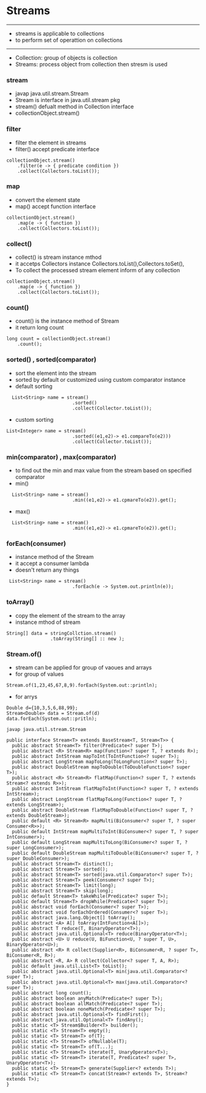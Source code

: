 # Streams
---
* streams is applicable to collections 
* to perform set of operattion on collections 

---

* Collection: group of objects is collection 
* Streams: process object from collection then stresm is used 

### stream
* javap java.util.stream.Stream
* Stream is interface in java.util.stream pkg 
* stream() defualt method in Collection interface 
* collectionObject.stream() 


### filter 
* filter the element in streams 
* filter() accept predicate interface 
```
collectionObject.stream()
	.filter(e -> { predicate condition })
	.collect(Collectors.toList());
```

### map 
* convert the element state 
* map() accept function interface
```
collectionObject.stream()
	.map(e -> { function })
	.collect(Collectors.toList());
```

### collect()
* collect() is stream instance mthod 
* it accetps Collectors instance Collectors.toList(),Collectors.toSet(),
* To collect the processed stream element inform of any collection
```
collectionObject.stream()
	.map(e -> { function })
	.collect(Collectors.toList());
```

### count()
* count() is the instance method of Stream
* it return long count 
```
long count = collectionObject.stream()
	.count();
```

### sorted() , sorted(comparator)
* sort the element into the stream 
* sorted by default or customized using custom comparator instance 
* default sorting 
```
  List<String> name = stream()
  						.sorted()
  						.collect(Collector.toList());
```
* custom sorting 
```
List<Integer> name = stream()
  						.sorted((e1,e2)-> e1.compareTo(e2)))
  						.collect(Collector.toList());
```


### min(comparator) , max(comparator)
* to find out the min and max value from the stream based on specified comparator 
* min()
```
  List<String> name = stream()
  						.min((e1,e2)-> e1.cpmareTo(e2)).get();
```
* max()
```
  List<String> name = stream()
  						.min((e1,e2)-> e1.cpmareTo(e2)).get();
```

### forEach(consumer)
* instance method of the Stream 
* it accept a consumer lambda 
* doesn't return any things 
```
 List<String> name = stream()
  						.forEach(e -> System.out.println(e));
```

### toArray()
* copy the element of the stream to the array 
* instance mthod of stream 
```
String[] data = stringCollction.stream()
				.toArray(String[] :: new );
```

### Stream.of()
* stream can be applied for group of vaoues and arrays 
* for group of values 
```
Stream.of(1,23,45,67,8,9).forEach(System.out::println);
```
* for arrys 
```
Double d={10,3,5,6,88,99};
Stream<Double> data = Stream.of(d)
data.forEach(System.out::pritln);
```

```
javap java.util.stream.Stream

public interface Stream<T> extends BaseStream<T, Stream<T>> {
  public abstract Stream<T> filter(Predicate<? super T>);
  public abstract <R> Stream<R> map(Function<? super T, ? extends R>);
  public abstract IntStream mapToInt(ToIntFunction<? super T>);
  public abstract LongStream mapToLong(ToLongFunction<? super T>);
  public abstract DoubleStream mapToDouble(ToDoubleFunction<? super T>);
  public abstract <R> Stream<R> flatMap(Function<? super T, ? extends Stream<? extends R>>);
  public abstract IntStream flatMapToInt(Function<? super T, ? extends IntStream>);
  public abstract LongStream flatMapToLong(Function<? super T, ? extends LongStream>);
  public abstract DoubleStream flatMapToDouble(Function<? super T, ? extends DoubleStream>);
  public default <R> Stream<R> mapMulti(BiConsumer<? super T, ? super Consumer<R>>);
  public default IntStream mapMultiToInt(BiConsumer<? super T, ? super IntConsumer>);
  public default LongStream mapMultiToLong(BiConsumer<? super T, ? super LongConsumer>);
  public default DoubleStream mapMultiToDouble(BiConsumer<? super T, ? super DoubleConsumer>);
  public abstract Stream<T> distinct();
  public abstract Stream<T> sorted();
  public abstract Stream<T> sorted(java.util.Comparator<? super T>);
  public abstract Stream<T> peek(Consumer<? super T>);
  public abstract Stream<T> limit(long);
  public abstract Stream<T> skip(long);
  public default Stream<T> takeWhile(Predicate<? super T>);
  public default Stream<T> dropWhile(Predicate<? super T>);
  public abstract void forEach(Consumer<? super T>);
  public abstract void forEachOrdered(Consumer<? super T>);
  public abstract java.lang.Object[] toArray();
  public abstract <A> A[] toArray(IntFunction<A[]>);
  public abstract T reduce(T, BinaryOperator<T>);
  public abstract java.util.Optional<T> reduce(BinaryOperator<T>);
  public abstract <U> U reduce(U, BiFunction<U, ? super T, U>, BinaryOperator<U>);
  public abstract <R> R collect(Supplier<R>, BiConsumer<R, ? super T>, BiConsumer<R, R>);
  public abstract <R, A> R collect(Collector<? super T, A, R>);
  public default java.util.List<T> toList();
  public abstract java.util.Optional<T> min(java.util.Comparator<? super T>);
  public abstract java.util.Optional<T> max(java.util.Comparator<? super T>);
  public abstract long count();
  public abstract boolean anyMatch(Predicate<? super T>);
  public abstract boolean allMatch(Predicate<? super T>);
  public abstract boolean noneMatch(Predicate<? super T>);
  public abstract java.util.Optional<T> findFirst();
  public abstract java.util.Optional<T> findAny();
  public static <T> Stream$Builder<T> builder();
  public static <T> Stream<T> empty();
  public static <T> Stream<T> of(T);
  public static <T> Stream<T> ofNullable(T);
  public static <T> Stream<T> of(T...);
  public static <T> Stream<T> iterate(T, UnaryOperator<T>);
  public static <T> Stream<T> iterate(T, Predicate<? super T>, UnaryOperator<T>);
  public static <T> Stream<T> generate(Supplier<? extends T>);
  public static <T> Stream<T> concat(Stream<? extends T>, Stream<? extends T>);
}
```




















